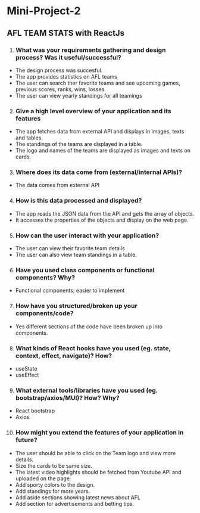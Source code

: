 # Mini-Project-2

## AFL TEAM STATS with ReactJs

1. ### What was your requirements gathering and design process? Was it useful/successful?
- The design process was succesful.
- The app provides statistics on AFL teams
- The user can search ther favorite teams and see upcoming games, previous scores, ranks, wins, losses.
- The user can view yearly standings for all teamings
2. ### Give a high level overview of your application and its features
- The app fetches data from external API and displays in images, texts and tables.
- The standings of the teams are displayed in a table.
- The logo and names of the teams are displayed as images and texts on cards.
3. ### Where does its data come from (external/internal APIs)?
- The data comes from external API
4. ### How is this data processed and displayed?
- The app reads the JSON data from the API and gets the array of objects.
- It accesses the properties of the objects and display on the web page.
5. ### How can the user interact with your application?
- The user can view their favorite team details
- The user can also view team standings in a table.
6. ### Have you used class components or functional components? Why?
- Functional components; easier to implement
7. ### How have you structured/broken up your components/code?
- Yes different sections of the code have been broken up into components.
8. ### What kinds of React hooks have you used (eg. state, context, effect, navigate)? How?
- useState
- useEffect
9. ### What external tools/libraries have you used (eg. bootstrap/axios/MUI)? How? Why?
- React bootstrap
- Axios
10. ### How might you extend the features of your application in future?
- The user should be able to click on the Team logo and view more details.
- Size the cards to be same size.
- The latest video highlights should be fetched from Youtube API and uploaded on the page.
- Add sporty colors to the design.
- Add standings for more years.
- Add aside sections showing latest news about AFL
- Add section for advertisements and betting tips.
